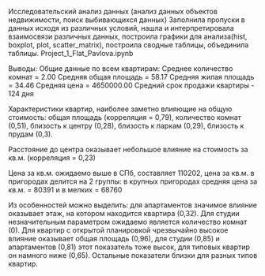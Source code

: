 Исследовательский анализ данных (анализ данных объектов недвижимости, поиск выбивающихся данных) Заполнила пропуски в данных исходя из различных условий, нашла и интерпретировала взаимосвязи различных данных, построила графики для анализа(hist, boxplot, plot, scatter_matrix), построила сводные таблицы, объединила таблицы. Project_1_Flat_Pavlova.ipynb

Выводы:
Общие данные по всем квартирам:
Среднее количество комнат = 2.00
Средняя общая площадь = 58.17
Средняя жилая площадь = 34.46
Средняя цена = 4650000.00
Средний срок продажи квартиры - 124 дня

Характеристики квартир, наиболее заметно влияющие на общую стоимость: 
общая площадь (корреляция = 0,79), 
количество комнат (0,51), 
близость к центру (0,28), 
близость к паркам (0,29),
близость к прудам (0,3).

Расстояние до центра оказывает небольшое влияние на стоимость за кв.м. (корреляция = 0,23)

Цена за кв.м. ожидаемо выше в СПб, составляет 110202, цена за кв.м. в пригородах делится на 2 группы: в крупных пригородах средняя цена за кв.м. = 80391 и в мелких = 68760

Из особенностей можно выделить: для апартаментов значимое влияние оказывает этаж, на котором находится квартира (0,32). Для студии незначительным параметром ожидаемо является количество комнат (0). Для квартир с открытой планировкой чрезвычайно высокое влияние оказывает общая площадь (0,96), для студии (0,85) и апартаментов (0,81) этот показатель тоже высок, для типовых квартир он намного ниже (0,65). Остальные показатели близки для разных типов квартир.
